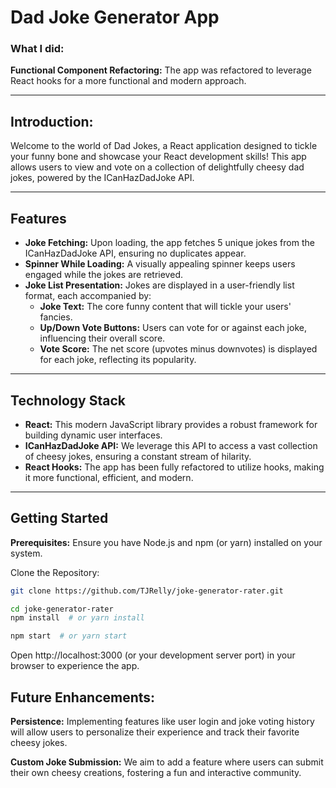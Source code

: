 # Dad Joke Generator App

### What I did:

**Functional Component Refactoring:** The app was refactored to leverage React hooks for a more functional and modern approach.

---

## Introduction:

Welcome to the world of Dad Jokes, a React application designed to tickle your funny bone and showcase your React development skills! This app allows users to view and vote on a collection of delightfully cheesy dad jokes, powered by the ICanHazDadJoke API.

---

## Features

- **Joke Fetching:** Upon loading, the app fetches 5 unique jokes from the ICanHazDadJoke API, ensuring no duplicates appear.
- **Spinner While Loading:** A visually appealing spinner keeps users engaged while the jokes are retrieved.
- **Joke List Presentation:** Jokes are displayed in a user-friendly list format, each accompanied by:
  - **Joke Text:** The core funny content that will tickle your users' fancies.
  - **Up/Down Vote Buttons:** Users can vote for or against each joke, influencing their overall score.
  - **Vote Score:** The net score (upvotes minus downvotes) is displayed for each joke, reflecting its popularity.

---

## Technology Stack

- **React:** This modern JavaScript library provides a robust framework for building dynamic user interfaces.
- **ICanHazDadJoke API:** We leverage this API to access a vast collection of cheesy jokes, ensuring a constant stream of hilarity.
- **React Hooks:** The app has been fully refactored to utilize hooks, making it more functional, efficient, and modern.

---

## Getting Started

**Prerequisites:** Ensure you have Node.js and npm (or yarn) installed on your system.

Clone the Repository:

```bash
git clone https://github.com/TJRelly/joke-generator-rater.git

cd joke-generator-rater
npm install  # or yarn install

npm start  # or yarn start
```

Open http://localhost:3000 (or your development server port) in your browser to experience the app.

## Future Enhancements:

**Persistence:** Implementing features like user login and joke voting history will allow users to personalize their experience and track their favorite cheesy jokes.

**Custom Joke Submission:** We aim to add a feature where users can submit their own cheesy creations, fostering a fun and interactive community.
